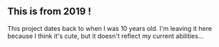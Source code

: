 ## This is from 2019 !
This project dates back to when I was 10 years old. I'm leaving it here because I think it's cute, but it doesn't reflect my current abilities...
